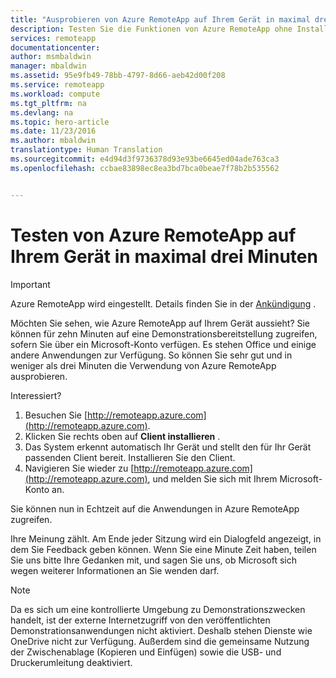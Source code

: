 ```yaml
---
title: "Ausprobieren von Azure RemoteApp auf Ihrem Gerät in maximal drei Minuten | Microsoft-Dokumentation"
description: Testen Sie die Funktionen von Azure RemoteApp ohne Installation des Diensts.
services: remoteapp
documentationcenter: 
author: msmbaldwin
manager: mbaldwin
ms.assetid: 95e9fb49-78bb-4797-8d66-aeb42d00f208
ms.service: remoteapp
ms.workload: compute
ms.tgt_pltfrm: na
ms.devlang: na
ms.topic: hero-article
ms.date: 11/23/2016
ms.author: mbaldwin
translationtype: Human Translation
ms.sourcegitcommit: e4d94d3f9736378d93e93be6645ed04ade763ca3
ms.openlocfilehash: ccbae83898ec8ea3bd7bca0beae7f78b2b535562


---
```

# <a name="try-azure-remoteapp-on-your-device-in-3-minutes-or-less"></a>Testen von Azure RemoteApp auf Ihrem Gerät in maximal drei Minuten
> [!IMPORTANT]
> Azure RemoteApp wird eingestellt. Details finden Sie in der [Ankündigung](https://go.microsoft.com/fwlink/?linkid=821148) .
> 
> 

Möchten Sie sehen, wie Azure RemoteApp auf Ihrem Gerät aussieht? Sie können für zehn Minuten auf eine Demonstrationsbereitstellung zugreifen, sofern Sie über ein Microsoft-Konto verfügen. Es stehen Office und einige andere Anwendungen zur Verfügung. So können Sie sehr gut und in weniger als drei Minuten die Verwendung von Azure RemoteApp ausprobieren.

Interessiert?

1. Besuchen Sie [http://remoteapp.azure.com](http://remoteapp.azure.com).
2. Klicken Sie rechts oben auf **Client installieren** .  
3. Das System erkennt automatisch Ihr Gerät und stellt den für Ihr Gerät passenden Client bereit. Installieren Sie den Client.
4. Navigieren Sie wieder zu [http://remoteapp.azure.com](http://remoteapp.azure.com), und melden Sie sich mit Ihrem Microsoft-Konto an.

Sie können nun in Echtzeit auf die Anwendungen in Azure RemoteApp zugreifen.

Ihre Meinung zählt. Am Ende jeder Sitzung wird ein Dialogfeld angezeigt, in dem Sie Feedback geben können. Wenn Sie eine Minute Zeit haben, teilen Sie uns bitte Ihre Gedanken mit, und sagen Sie uns, ob Microsoft sich wegen weiterer Informationen an Sie wenden darf.

> [!NOTE]
> Da es sich um eine kontrollierte Umgebung zu Demonstrationszwecken handelt, ist der externe Internetzugriff von den veröffentlichten Demonstrationsanwendungen nicht aktiviert. Deshalb stehen Dienste wie OneDrive nicht zur Verfügung. Außerdem sind die gemeinsame Nutzung der Zwischenablage (Kopieren und Einfügen) sowie die USB- und Druckerumleitung deaktiviert.  
> 
> 




<!--HONumber=Dec16_HO2-->


